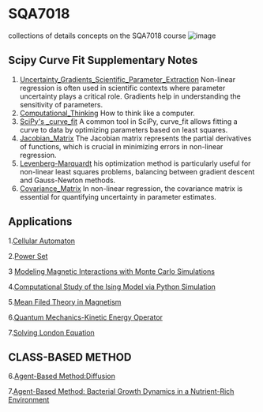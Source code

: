 # SQA7018
collections of details concepts on the SQA7018  course
![image](https://github.com/user-attachments/assets/ab4cb565-f50f-4f9b-befe-7b5889872a7f)

## Scipy Curve Fit Supplementary Notes

1.  [Uncertainty_Gradients_Scientific_Parameter_Extraction](Uncertainty_Gradients_Scientific_Parameter_Extraction.md)
    Non-linear regression is often used in scientific contexts where parameter uncertainty plays a critical role. Gradients help in understanding the sensitivity of parameters.
2.  [Computational_Thinking](Computational_Thinking.md) How to think like a computer.
3.  [SciPy's _curve_fit](SciPy's_curve_fit.md) A common tool in SciPy, curve_fit allows fitting a curve to data by optimizing parameters based on least squares.
4.  [Jacobian_Matrix](Jacobian_Matrix.md) The Jacobian matrix represents the partial derivatives of functions, which is crucial in minimizing errors in non-linear regression.
5.  [Levenberg-Marquardt](Levenberg-Marquardt.md) his optimization method is particularly useful for non-linear least squares problems, balancing between gradient descent and Gauss-Newton methods.
6.  [Covariance_Matrix](Covariance_Matrix.md)  In non-linear regression, the covariance matrix is essential for quantifying uncertainty in parameter estimates.

## Applications
1.[Cellular Automaton](Rule_30_from_A_New_Kind_of_Science.md)

2.[Power Set](power_set.md)

3 [Modeling Magnetic Interactions with Monte Carlo Simulations](Magentic_modeling.md)

4.[Computational Study of the Ising Model via Python Simulation](https://www.linkedin.com/pulse/computational-study-ising-model-via-python-simulation-kai-lin-woon-gcxjc)

5.[Mean Filed Theory in Magnetism](https://www.linkedin.com/pulse/mean-field-theory-magnetism-kai-lin-woon-o9omc/?trackingId=CMgWb3oEdCAlnjcY6o8zqw%3D%3D)

6.[Quantum Mechanics-Kinetic Energy Operator](Kinetic_Energy_Operator.md)

7.[Solving London Equation](London_equation.md)

## CLASS-BASED METHOD

6.[Agent-Based Method:Diffusion](https://www.linkedin.com/pulse/visualizing-diffusion-step-by-step-guide-python-kai-lin-woon-s4noc/)

7.[Agent-Based Method: Bacterial Growth Dynamics in a Nutrient-Rich Environment](https://www.linkedin.com/pulse/simulating-bacterial-growth-dynamics-nutrient-rich-environment-woon-5er5c/)
